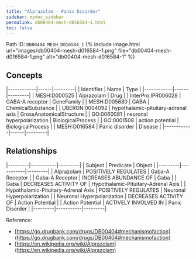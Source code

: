 ```yaml
---
title: "Alprazolam - Panic Disorder"
sidebar: mydoc_sidebar
permalink: db00404-mesh-d016584-1.html
toc: false 
---
```



Path ID: `DB00404_MESH_D016584_1`
{% include image.html url="images/db00404-mesh-d016584-1.png" file="db00404-mesh-d016584-1.png" alt="db00404-mesh-d016584-1" %}

## Concepts

|------------|------|---------|
| Identifier | Name | Type    |
|------------|------|---------|
| MESH:D000525 | Alprazolam | Drug |
| InterPro:IPR006028 | GABA-A receptor | GeneFamily |
| MESH:D005680 | GABA | ChemicalSubstance |
| UBERON:0004092 | hypothalamic-pituitary-adrenal axis | GrossAnatomicalStructure |
| GO:0060081 | neuronal hyperpolarization | BiologicalProcess |
| GO:0001508 | action potential | BiologicalProcess |
| MESH:D016584 | Panic disorder | Disease |
|------------|------|---------|

## Relationships

|---------|-----------|---------|
| Subject | Predicate | Object  |
|---------|-----------|---------|
| Alprazolam | POSITIVELY REGULATES | Gaba-A Receptor |
| Gaba-A Receptor | INCREASES ABUNDANCE OF | Gaba |
| Gaba | DECREASES ACTIVITY OF | Hypothalamic-Pituitary-Adrenal Axis |
| Hypothalamic-Pituitary-Adrenal Axis | POSITIVELY REGULATES | Neuronal Hyperpolarization |
| Neuronal Hyperpolarization | DECREASES ACTIVITY OF | Action Potential |
| Action Potential | ACTIVELY INVOLVED IN | Panic Disorder |
|---------|-----------|---------|

Reference: 
  - [https://go.drugbank.com/drugs/DB00404#mechanismofaction](https://go.drugbank.com/drugs/DB00404#mechanismofaction)
  - [https://en.wikipedia.org/wiki/Alprazolam](https://en.wikipedia.org/wiki/Alprazolam)
